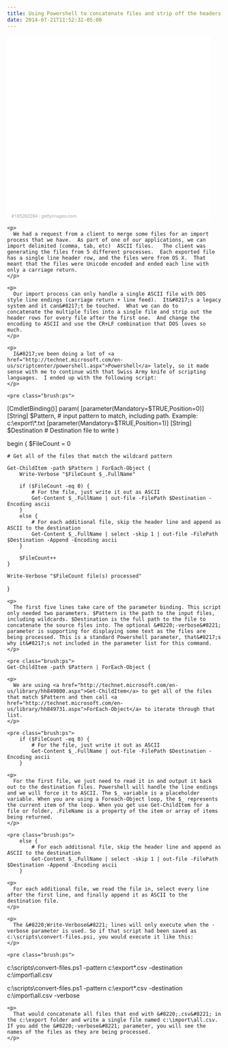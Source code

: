 ```yaml
---
title: Using Powershell to concatenate files and strip off the headers
date: 2014-07-21T11:52:32-05:00
---
```

<div style="background-color:#fff;display:inline-block;font-family:'Helvetica Neue',Arial,sans-serif;color:#a7a7a7;font-size:11px;width:100%;max-width:478px;min-width:300px;">
  <div style="overflow:hidden;position:relative;height:0;padding:75.104603% 0 49px 0;width:100%;">
  </div>
  
  <p style="margin:0;">
    <div style="padding:0;margin:4px 0 0 10px;text-align:left;">
      <a href="http://www.gettyimages.com/detail/185282284" target="_blank" style="color:#a7a7a7;text-decoration:none;font-weight:normal !important;border:none;display:inline-block;">#185282284</a> / <a href="http://www.gettyimages.com" target="_blank" style="color:#a7a7a7;text-decoration:none;font-weight:normal !important;border:none;display:inline-block;">gettyimages.com</a>
    </div></div> 
    
    <p>
      We had a request from a client to merge some files for an import process that we have.  As part of one of our applications, we can import delimited (comma, tab, etc)  ASCII files.   The client was generating the files from 5 different processes.  Each exported file has a single line header row, and the files were from OS X.  That meant that the files were Unicode encoded and ended each line with only a carriage return.
    </p>
    
    <p>
      Our import process can only handle a single ASCII file with DOS style line endings (carriage return + line feed).  It&#8217;s a legacy system and it can&#8217;t be touched.  What we can do to concatenate the multiple files into a single file and strip out the header rows for every file after the first one.  And change the encoding to ASCII and use the CR+LF combination that DOS loves so much.
    </p>
    
    <p>
      I&#8217;ve been doing a lot of <a href="http://technet.microsoft.com/en-us/scriptcenter/powershell.aspx">Powershell</a> lately, so it made sense with me to continue with that Swiss Army knife of scripting languages.  I ended up with the following script:
    </p>
    
    <pre class="brush:ps">
[CmdletBinding()]
param(
  [parameter(Mandatory=$TRUE,Position=0)]
    [String] $Pattern, # input pattern to match, including path. Example: c:\export\*.txt
  [parameter(Mandatory=$TRUE,Position=1)]
    [String] $Destination # Destination file to write
)

begin {
    $FileCount = 0

    # Get all of the files that match the wildcard pattern

    Get-ChildItem -path $Pattern | ForEach-Object {
        Write-Verbose "$FileCount $_.FullName"

        if ($FileCount -eq 0) {
            # For the file, just write it out as ASCII
            Get-Content $_.FullName | out-file -FilePath $Destination -Encoding ascii
        }
        else {
            # For each additional file, skip the header line and append as ASCII to the destination
            Get-Content $_.FullName | select -skip 1 | out-file -FilePath $Destination -Append -Encoding ascii
        }

        $FileCount++
    }

    Write-Verbose "$FileCount file(s) processed"
}
</pre>
    
    <p>
      The first five lines take care of the parameter binding. This script only needed two parameters. $Pattern is the path to the input files, including wildcards. $Destination is the full path to the file to concatenate the source files into. The optional &#8220;-verbose&#8221; parameter is supporting for displaying some text as the files are being processed. This is a standard Powershell parameter, that&#8217;s why it&#8217;s not included in the parameter list for this command.
    </p>
    
    <pre class="brush:ps">
    Get-ChildItem -path $Pattern | ForEach-Object {
</pre>
    
    <p>
      We are using <a href="http://technet.microsoft.com/en-us/library/hh849800.aspx">Get-ChildItem</a> to get all of the files that match $Pattern and then call <a href="http://technet.microsoft.com/en-us/library/hh849731.aspx">ForEach-Object</a> to iterate through that list.
    </p>
    
    <pre class="brush:ps">
        if ($FileCount -eq 0) {
            # For the file, just write it out as ASCII
            Get-Content $_.FullName | out-file -FilePath $Destination -Encoding ascii
        }
</pre>
    
    <p>
      For the first file, we just need to read it in and output it back out to the destination files. Powershell will handle the line endings and we will force it to ASCII. The $_ variable is a placeholder variable. When you are using a Foreach-Object loop, the $_ represents the current item of the loop. When you get use Get-ChildItem for a file or folder, .FileName is a property of the item or array of items being returned.
    </p>
    
    <pre class="brush:ps">
        else {
            # For each additional file, skip the header line and append as ASCII to the destination
            Get-Content $_.FullName | select -skip 1 | out-file -FilePath $Destination -Append -Encoding ascii
        }
</pre>
    
    <p>
      For each additional file, we read the file in, select every line after the first line, and finally append it as ASCII to the destination file.
    </p>
    
    <p>
      The &#8220;Write-Verbose&#8221; lines will only execute when the -verbose parameter is used. So if that script had been saved as c:\scripts\convert-files.psi, you would execute it like this:
    </p>
    
    <pre class="brush:ps">
c:\scripts\convert-files.ps1 -pattern c:\export\*.csv -destination c:\import\all.csv

c:\scripts\convert-files.ps1 -pattern c:\export\*.csv -destination c:\import\all.csv -verbose
</pre>
    
    <p>
      That would concatenate all files that end with &#8220;.csv&#8221; in the c:\export folder and write a single file named c:\import\all.csv. If you add the &#8220;-verbose&#8221; parameter, you will see the names of the files as they are being processed.
    </p>
